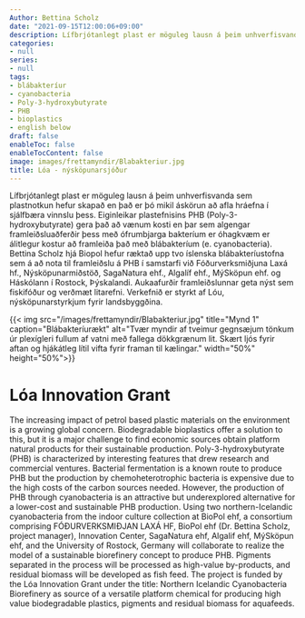```yaml
---
Author: Bettina Scholz
date: "2021-09-15T12:00:06+09:00"
description: Lífbrjótanlegt plast er möguleg lausn á þeim unhverfisvanda sem plastnotkun hefur skapað en það er þó mikil áskörun að afla hráefna í sjálfbæra vinnslu þess. Eiginleikar plastefnisins PHB (Poly-3-hydroxybutyrate) gera...
categories:
- null
series:
- null
tags:
- blábakteríur
- cyanobacteria
- Poly-3-hydroxybutyrate
- PHB
- bioplastics
- english below
draft: false
enableToc: false
enableTocContent: false
image: images/frettamyndir/Blabakteriur.jpg
title: Lóa - nýsköpunarsjóður
---
```


Lífbrjótanlegt plast er möguleg lausn á þeim unhverfisvanda sem plastnotkun hefur skapað en það er þó mikil áskörun að afla hráefna í sjálfbæra vinnslu þess. Eiginleikar plastefnisins PHB (Poly-3-hydroxybutyrate) gera það að vænum kosti en þar sem algengar framleiðsluaðferðir þess með ófrumbjarga bakteríum er óhagkvæm er álitlegur kostur að framleiða það með blábakteríum (e. cyanobacteria). Bettina Scholz hjá Biopol hefur ræktað upp tvo íslenska blábakteríustofna sem á að nota til framleiðslu á PHB í samstarfi við Fóðurverksmiðjuna Laxá hf., Nýsköpunarmiðstöð, SagaNatura ehf., Algalíf ehf., MýSköpun ehf. og Háskólann í Rostock, Þýskalandi. Aukaafurðir framleiðslunnar geta nýst sem fiskifóður og verðmæt litarefni. 
Verkefnið er styrkt af Lóu, nýsköpunarstyrkjum fyrir landsbyggðina.

{{< img src="/images/frettamyndir/Blabakteriur.jpg" title="Mynd 1" caption="Blábakteríurækt" alt="Tvær myndir af tveimur gegnsæjum tönkum úr plexígleri fullum af vatni með fallega dökkgrænum lit. Skært ljós fyrir aftan og hjákátleg lítil vifta fyrir framan til kælingar." width="50%" height="50%">}}
 
# Lóa Innovation Grant 
 
The increasing impact of petrol based plastic materials on the environment is a growing global concern. Biodegradable bioplastics offer a solution to this, but it is a major challenge to find economic sources obtain platform natural products for their sustainable production. Poly-3-hydroxybutyrate (PHB) is characterized by interesting features that drew research and commercial ventures. Bacterial fermentation is a known route to produce PHB but the production by chemoheterotrophic bacteria is expensive due to the high costs of the carbon sources needed. However, the production of PHB through cyanobacteria is an attractive but underexplored alternative for a lower-cost and sustainable PHB production. Using two northern-Icelandic cyanobacteria from the indoor culture collection at BioPol ehf, a consortium comprising FÓÐURVERKSMIÐJAN LAXÁ HF, BioPol ehf (Dr. Bettina Scholz, project manager), Innovation Center, SagaNatura ehf, Algalif ehf, MýSköpun ehf, and the University of Rostock, Germany will collaborate to realize the model of a sustainable biorefinery concept to produce PHB. Pigments separated in the process will be processed as high-value by-products, and residual biomass will be developed as fish feed. The project is funded by the Lóa Innovation Grant under the title: Northern Icelandic Cyanobacteria Biorefinery as source of a versatile platform chemical for producing high value biodegradable plastics, pigments and residual biomass for aquafeeds.
